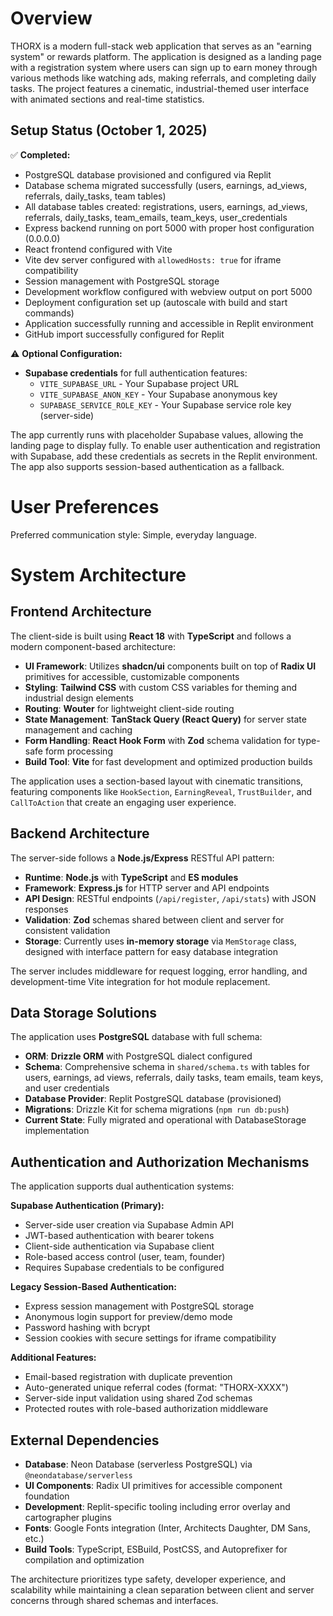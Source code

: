 # Overview

THORX is a modern full-stack web application that serves as an "earning system" or rewards platform. The application is designed as a landing page with a registration system where users can sign up to earn money through various methods like watching ads, making referrals, and completing daily tasks. The project features a cinematic, industrial-themed user interface with animated sections and real-time statistics.

## Setup Status (October 1, 2025)

✅ **Completed:**
- PostgreSQL database provisioned and configured via Replit
- Database schema migrated successfully (users, earnings, ad_views, referrals, daily_tasks, team tables)
- All database tables created: registrations, users, earnings, ad_views, referrals, daily_tasks, team_emails, team_keys, user_credentials
- Express backend running on port 5000 with proper host configuration (0.0.0.0)
- React frontend configured with Vite
- Vite dev server configured with `allowedHosts: true` for iframe compatibility
- Session management with PostgreSQL storage
- Development workflow configured with webview output on port 5000
- Deployment configuration set up (autoscale with build and start commands)
- Application successfully running and accessible in Replit environment
- GitHub import successfully configured for Replit

⚠️ **Optional Configuration:**
- **Supabase credentials** for full authentication features:
  - `VITE_SUPABASE_URL` - Your Supabase project URL
  - `VITE_SUPABASE_ANON_KEY` - Your Supabase anonymous key
  - `SUPABASE_SERVICE_ROLE_KEY` - Your Supabase service role key (server-side)

The app currently runs with placeholder Supabase values, allowing the landing page to display fully. To enable user authentication and registration with Supabase, add these credentials as secrets in the Replit environment. The app also supports session-based authentication as a fallback.

# User Preferences

Preferred communication style: Simple, everyday language.

# System Architecture

## Frontend Architecture

The client-side is built using **React 18** with **TypeScript** and follows a modern component-based architecture:

- **UI Framework**: Utilizes **shadcn/ui** components built on top of **Radix UI** primitives for accessible, customizable components
- **Styling**: **Tailwind CSS** with custom CSS variables for theming and industrial design elements
- **Routing**: **Wouter** for lightweight client-side routing
- **State Management**: **TanStack Query (React Query)** for server state management and caching
- **Form Handling**: **React Hook Form** with **Zod** schema validation for type-safe form processing
- **Build Tool**: **Vite** for fast development and optimized production builds

The application uses a section-based layout with cinematic transitions, featuring components like `HookSection`, `EarningReveal`, `TrustBuilder`, and `CallToAction` that create an engaging user experience.

## Backend Architecture

The server-side follows a **Node.js/Express** RESTful API pattern:

- **Runtime**: **Node.js** with **TypeScript** and **ES modules**
- **Framework**: **Express.js** for HTTP server and API endpoints
- **API Design**: RESTful endpoints (`/api/register`, `/api/stats`) with JSON responses
- **Validation**: **Zod** schemas shared between client and server for consistent validation
- **Storage**: Currently uses **in-memory storage** via `MemStorage` class, designed with interface pattern for easy database integration

The server includes middleware for request logging, error handling, and development-time Vite integration for hot module replacement.

## Data Storage Solutions

The application uses **PostgreSQL** database with full schema:

- **ORM**: **Drizzle ORM** with PostgreSQL dialect configured
- **Schema**: Comprehensive schema in `shared/schema.ts` with tables for users, earnings, ad views, referrals, daily tasks, team emails, team keys, and user credentials
- **Database Provider**: Replit PostgreSQL database (provisioned)
- **Migrations**: Drizzle Kit for schema migrations (`npm run db:push`)
- **Current State**: Fully migrated and operational with DatabaseStorage implementation

## Authentication and Authorization Mechanisms

The application supports dual authentication systems:

**Supabase Authentication (Primary):**
- Server-side user creation via Supabase Admin API
- JWT-based authentication with bearer tokens
- Client-side authentication via Supabase client
- Role-based access control (user, team, founder)
- Requires Supabase credentials to be configured

**Legacy Session-Based Authentication:**
- Express session management with PostgreSQL storage
- Anonymous login support for preview/demo mode
- Password hashing with bcrypt
- Session cookies with secure settings for iframe compatibility

**Additional Features:**
- Email-based registration with duplicate prevention
- Auto-generated unique referral codes (format: "THORX-XXXX")
- Server-side input validation using shared Zod schemas
- Protected routes with role-based authorization middleware

## External Dependencies

- **Database**: Neon Database (serverless PostgreSQL) via `@neondatabase/serverless`
- **UI Components**: Radix UI primitives for accessible component foundation
- **Development**: Replit-specific tooling including error overlay and cartographer plugins
- **Fonts**: Google Fonts integration (Inter, Architects Daughter, DM Sans, etc.)
- **Build Tools**: TypeScript, ESBuild, PostCSS, and Autoprefixer for compilation and optimization

The architecture prioritizes type safety, developer experience, and scalability while maintaining a clean separation between client and server concerns through shared schemas and interfaces.